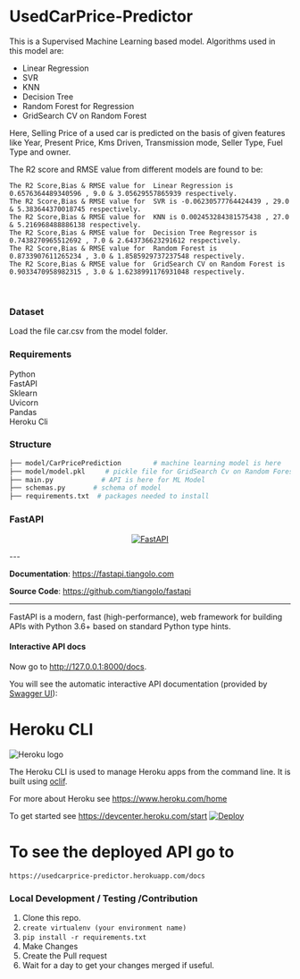 # UsedCarPrice-Predictor


This is a Supervised Machine Learning based model. Algorithms used in this model are:
* Linear Regression
* SVR
* KNN 
* Decision Tree
* Random Forest for Regression
* GridSearch CV on Random Forest

 Here, Selling Price of a used car is predicted on the basis of given features like Year, Present Price, Kms Driven, Transmission mode, Seller Type, Fuel Type and owner.
 
 The R2 score and RMSE value from different models are found to be:
```
The R2 Score,Bias & RMSE value for  Linear Regression is 0.6576364489340596 , 9.0 & 3.05629557865939 respectively.
The R2 Score,Bias & RMSE value for  SVR is -0.06230577764424439 , 29.0 & 5.383644370018745 respectively.
The R2 Score,Bias & RMSE value for  KNN is 0.002453284381575438 , 27.0 & 5.216968488886138 respectively.
The R2 Score,Bias & RMSE value for  Decision Tree Regressor is 0.7438270965512692 , 7.0 & 2.643736623291612 respectively.
The R2 Score,Bias & RMSE value for  Random Forest is 0.8733907611265234 , 3.0 & 1.8585929737237548 respectively.
The R2 Score,Bias & RMSE value for  GridSearch CV on Random Forest is 0.9033470958982315 , 3.0 & 1.6238991176931048 respectively.
```
<br>


### Dataset 
Load the file car.csv from the model folder.


### Requirements

Python <br>
FastAPI<br>
Sklearn<br>
Uvicorn<br>
Pandas<br>
Heroku Cli

### Structure

```sh
├── model/CarPricePrediction        # machine learning model is here
├── model/model.pkl     # pickle file for GridSearch Cv on Random Forest Regressor
├── main.py            # API is here for ML Model
├── schemas.py       # schema of model
├── requirements.txt  # packages needed to install
```

### FastAPI
<p align="center">
  <a href="https://fastapi.tiangolo.com"><img src="https://fastapi.tiangolo.com/img/logo-margin/logo-teal.png" alt="FastAPI"></a>
</p>
---

**Documentation**: <a href="https://fastapi.tiangolo.com" target="_blank">https://fastapi.tiangolo.com</a>

**Source Code**: <a href="https://github.com/tiangolo/fastapi" target="_blank">https://github.com/tiangolo/fastapi</a>

---

FastAPI is a modern, fast (high-performance), web framework for building APIs with Python 3.6+ based on standard Python type hints.



#### Interactive API docs

Now go to <a href="http://127.0.0.1:8000/docs" class="external-link" target="_blank">http://127.0.0.1:8000/docs</a>.

You will see the automatic interactive API documentation (provided by <a href="https://github.com/swagger-api/swagger-ui" class="external-link" target="_blank">Swagger UI</a>):



Heroku CLI
==========

![Heroku logo](https://d4yt8xl9b7in.cloudfront.net/assets/home/logotype-heroku.png)

The Heroku CLI is used to manage Heroku apps from the command line. It is built using [oclif](https://oclif.io).

For more about Heroku see <https://www.heroku.com/home>

To get started see <https://devcenter.heroku.com/start>
[![Deploy](https://www.herokucdn.com/deploy/button.svg)](https://heroku.com/deploy)

# To see the deployed API go to 
```https://usedcarprice-predictor.herokuapp.com/docs```

### Local Development / Testing /Contribution

1. Clone this repo.
2. `create virtualenv (your environment name)`
3. `pip install -r requirements.txt`
4. Make Changes
5. Create the Pull request
6. Wait for a day to get your changes merged if useful.
